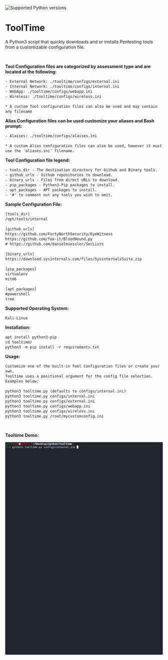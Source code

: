 ![Supported Python versions](https://img.shields.io/badge/python-3.9-green.svg)

# ToolTime
A Python3 script that quickly downloads and or installs Pentesting tools from a customizable configuration file.

<br>

**Tool Configuration files are categorized by assessment type and are located at the following:**
```
- External Network: ./tooltime/configs/external.ini
- Internal Network: ./tooltime/configs/internal.ini
- WebApp: ./tooltime/configs/webapp.ini
- Wireless: ./tooltime/configs/wireless.ini

* A custom Tool configuration files can also be used and may contain any filename
```
**Alias Configuration files can be used customize your aliases and Bash prompt:**
```
- Alaises: ./tooltime/configs/alaises.ini

* A custom Alias configuration files can also be used, however it must use the 'aliases.ini' filename.
```

**Tool Configuration file legend:** <br>
```
- tools_dir - The destination directory for Github and Binary tools.
- github_urls - Github repositories to download.
- binary_urls - Files from direct URLs to download.
- pip_packages - Python3-Pip packages to install.
- apt_packages - APT packages to install.
- '#' to comment out any tools you wish to omit.
```

**Sample Configuration File:**
```
[tools_dir]
/opt/tools/internal

[github_urls]
https://github.com/FortyNorthSecurity/EyeWitness
https://github.com/fox-it/BloodHound.py
# https://github.com/danielmiessler/SecLists

[binary_urls]
https://download.sysinternals.com/files/SysinternalsSuite.zip

[pip_packages]
virtualenv
mitm6

[apt_packages]
#powershell
tree
```
**Supported Operating System:**
```
Kali-Linux
```

**Installation:**
```
apt install python3-pip
cd tooltime/
python3 -m pip install -r requirements.txt
```

**Usage:**
```
Customize one of the built-in Tool Configuration files or create your own.
Tooltime uses a positional argument for the config file selection.
Examples below:

python3 tooltime.py (defaults to configs/internal.ini)
python3 tooltime.py configs/internal.ini
python3 tooltime.py configs/external.ini
python3 tooltime.py configs/webapp.ini
python3 tooltime.py configs/wireless.ini
python3 tooltime.py /root/mycustomconfig.ini
```
<br>

**Tooltime Demo:**

![Tooltime Demo](demo/demo.gif)